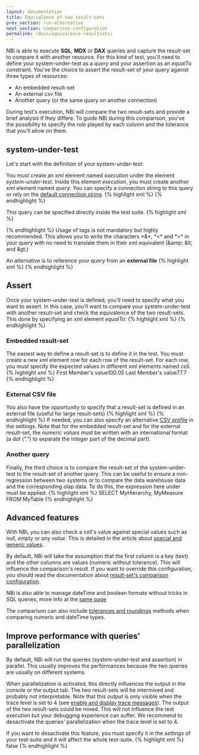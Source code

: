 ```yaml
---
layout: documentation
title: Equivalence of two result-sets
prev_section: run-alternative
next_section: comparison-configuration
permalink: /docs/equivalence-resultsets/
---
```


NBi is able to execute **SQL**, **MDX** or **DAX** queries and capture the result-set to compare it with another resource. For this kind of test, you'll need to define your system-under-test as a *query* and your assertion as an *equalTo* constraint. You've the choice to assert the result-set of your query against three types of resources:

* An embedded result-set
* An external csv file
* Another query (or the same query on another connection)

During test's execution, NBi will compare the two result-sets and provide a brief analysis if they differe. To guide NBi during this comparison, you've the possibility to specify the role played by each column and the tolerance that you'll allow on them.

## system-under-test

Let's start with the definition of your system-under-test:

You must create an xml element named *execution* under the element *system-under-test*. Inside this element *execution*, you must create another xml element named *query*. You can specify a connection string to this query or rely on the [default connection string](/docs/manage-connection-strings).
{% highlight xml %}
<system-under-test>
  <execution>
    <query connectionString="..."/>
  </execution>
</system-under-test>
{% endhighlight %}

This query can be specified directly inside the test suite.
{% highlight xml %}
<query connectionString="...">
<![CDATA[
  SELECT
    {[Measure].[MyMeasure]} ON 0,
    {[MyDimension].[MyHierarchy].Members} ON 1
  FROM
    MyCube
]]>
</query>
{% endhighlight %}
Usage of tags <![CDATA[ and ]]> is not mandatory but highly recommended. This allows you to write the characters *&*, *<* and *>* in your query with no need to translate them in their xml equivalent (&amp;amp; &amp;lt; and &amp;gt;)

An alternative is to reference your query from an **external file**
{% highlight xml %}
<query file="C:\myFile.sql" connectionString="..."/>
{% endhighlight %}
## Assert
Once your system-under-test is defined, you'll need to specify what you want to assert. In this case, you'll want to compare your system-under-test with another result-set and check the equivalence of the two result-sets. This done by specifying an xml element _equalTo_:
{% highlight xml %}
<assert>
  <equalTo />
</assert>
{% endhighlight %}

### Embedded result-set

The easiest way to define a result-set is to define it in the test. You must create a new xml element *row* for each row of the result-set. For each row, you must specify the expected values in different xml elements named *cell*.
{% highlight xml %}
<equalTo>
  <resultSet>
    <row><cell>First Member's value</cell><cell>100.05</cell></row>
    <row><cell>Last Member's value</cell><cell>77.7</cell></row>
  </resultSet>
</equalTo>
{% endhighlight %}

### External CSV file

You also have the opportunity to specify that a result-set is defined in an external file (useful for large result-sets)
{% highlight xml %}
<equalTo>
  <resultSet file="C:\myResult.csv">
</equalTo>
{% endhighlight %}
If needed, you can also specify an alternative [CSV profile](csv-profile) in the settings. Note that for the embedded result-set and for the external result-set, the *numeric values* must be written with an international format (a dot (".") to separate the integer part of the decimal part).

### Another query

Finally, the third choice is to compare the result-set of the system-under-test to the result-set of another query. This can be useful to ensure a non-regression between two systems or to compare the data warehouse data and the corresponding olap data. To do this, the expression here under must be applied.
{% highlight xml %}
<equalTo>
  <query connectionString="...">
    SELECT MyHierarchy, MyMeasure FROM MyTable
  </query>
</equalTo>
{% endhighlight %}

## Advanced features

With NBi, you can also check a cell's value against special values such as *null*, *empty* or *any value*. This is detailed in the article about [special and generic values](/docs/special-generic-values/).

By default, NBi will take the assumption that the first column is a key (text) and the other columns are values (numeric without tolerance). This will influence the comparison's result. If you want to override this configuration, you should read the documentation about [result-set's comparison configuration](/docs/comparison-configuration/).

NBi is also able to manage dateTime and boolean formats without tricks in SQL queries, more info at the [same page](/docs/comparison-configuration/)

The comparison can also include [tolerances and roundings](/docs/tolerances-roundings/) methods when comparing numeric and dateTime types.

## Improve performance with queries' parallelization

By default, NBi will run the queries (system-under-test and assertion) in parallel. This usually improves the performances because the two queries are usually on different systems.

When parallelization is activated, this directly influences the output in the console or the output tab. The two result-sets will be intermixed and probably not interpretable. Note that this output is only visible when the trace level is set to 4 (see [enable and display trace messages](/docs/trace/)). The output of the two result-sets could be mixed. This will not influence the test execution but your debugging experience can suffer. We recommend to desactivate the queries' parallelization when the trace level is set to 4.

If you want to desactivate this feature, you must specify it in the _settings_ of your test-suite and it will affect the whole test-suite.
{% highlight xml %}
<settings>
    <parallelize-queries>false</parallelize-queries>
</settings>
{% endhighlight %}
